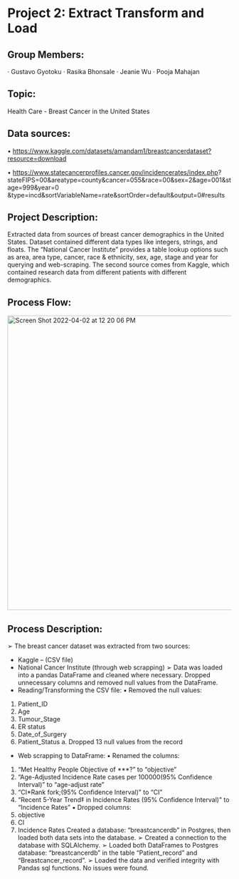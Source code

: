 
# Project 2: Extract Transform and Load

## Group Members:

·	Gustavo Gyotoku
·	Rasika Bhonsale
·	Jeanie Wu
·	Pooja Mahajan

## Topic:

Health Care - Breast Cancer in the United States

## Data sources:

• https://www.kaggle.com/datasets/amandam1/breastcancerdataset?resource=download

• https://www.statecancerprofiles.cancer.gov/incidencerates/index.php?
stateFIPS=00&areatype=county&cancer=055&race=00&sex=2&age=001&stage=999&year=0
&type=incd&sortVariableName=rate&sortOrder=default&output=0#results

## Project Description:

Extracted data from sources of breast cancer demographics in the United States. 
Dataset contained different data types like integers, strings, and floats. 
The “National Cancer Institute” provides a table lookup options such as area, area type, cancer, race & ethnicity, sex, age, stage and year for querying and web-scraping. 
The second source comes from Kaggle, which contained research data from different patients with different demographics.

## Process Flow:

<img width="661" alt="Screen Shot 2022-04-02 at 12 20 06 PM" src="https://user-images.githubusercontent.com/95399587/161398049-02711f18-b053-47d4-9fb8-bd43aa174145.png">


 
## Process Description:
➢	The breast cancer dataset was extracted from two sources:
-	Kaggle – (CSV file) 
-	National Cancer Institute (through web scrapping)
➢	Data was loaded into a pandas DataFrame and cleaned where necessary. Dropped unnecessary columns and removed null values from the DataFrame.
-	Reading/Transforming the CSV file:
  ▪	Removed the null values: 
  1.	Patient_ID
  2.	Age 
  3.	Tumour_Stage
  4.	ER status
  5.	Date_of_Surgery
  6.	Patient_Status
a.	Dropped 13 null values from the record
-	Web scrapping to DataFrame:
  ▪	Renamed the columns:
  1.	“Met Healthy People Objective of ***?” to “objective”
  2.	“Age-Adjusted Incidence Rate cases per 100000(95% Confidence Interval)” to  “age-adjust rate”
  3.	“CI*Rank fork;(95% Confidence Interval)" to “CI”
  4.	“Recent 5-Year Trend‡ in Incidence Rates (95% Confidence Interval)" to  “Incidence Rates”
  ▪	Dropped columns: 
  1.	objective
  2.	CI
  3.	Incidence Rates
 	Created a database: “breastcancerdb” in Postgres, then loaded both data sets into the database.
➢	Created a connection to the database with SQLAlchemy.
➢	Loaded both DataFrames to Postgres database: “breastcancerdb” in the table “Patient_record” and “Breastcancer_record”.
➢	Loaded the data and verified integrity with Pandas sql functions. No issues were found.







